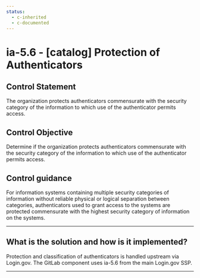 ```yaml
---
status:
  - c-inherited
  - c-documented
---
```


# ia-5.6 - \[catalog\] Protection of Authenticators

## Control Statement

The organization protects authenticators commensurate with the security category of the information to which use of the authenticator permits access.

## Control Objective

Determine if the organization protects authenticators commensurate with the security category of the information to which use of the authenticator permits access.

## Control guidance

For information systems containing multiple security categories of information without reliable physical or logical separation between categories, authenticators used to grant access to the systems are protected commensurate with the highest security category of information on the systems.

______________________________________________________________________

## What is the solution and how is it implemented?

Protection and classification of authenticators is handled upstream via Login.gov. The GitLab component uses ia-5.6 from the main Login.gov SSP.

______________________________________________________________________
